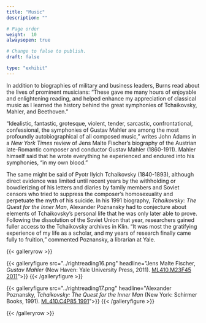 ```yaml
---
title: "Music"
description: ""

# Page order
weight:  10
alwaysopen: true

# Change to false to publish.
draft: false

type: "exhibit"
---
```

In addition to biographies of military and business leaders, Burns read about the lives of prominent musicians: “These gave me many hours of enjoyable and enlightening reading, and helped enhance my appreciation of classical music as I learned the history behind the great symphonies of Tchaikovsky, Mahler, and Beethoven.”

“Idealistic, fantastic, grotesque, violent, tender, sarcastic, confrontational, confessional, the symphonies of Gustav Mahler are among the most profoundly autobiographical of all composed music,” writes John Adams in a *New York Times* review of Jens Malte Fischer’s biography of the Austrian late-Romantic composer and conductor Gustav Mahler (1860-1911). Mahler himself said that he wrote everything he experienced and endured into his symphonies, “in my own blood.”

The same might be said of Pyotr Ilyich Tchaikovsky (1840-1893), although direct evidence was limited until recent years by the withholding or bowdlerizing of his letters and diaries by family members and Soviet censors who tried to suppress the composer’s homosexuality and perpetuate the myth of his suicide. In his 1991 biography, *Tchaikovsky: The Quest for the Inner Man*, Alexander Poznansky had to conjecture about elements of Tchaikovsky’s personal life that he was only later able to prove. Following the dissolution of the Soviet Union that year, researchers gained fuller access to the Tchaikovsky archives in Klin. “It was most the gratifying experience of my life as a scholar, and my years of research finally came fully to fruition,” commented Poznansky, a librarian at Yale.

{{< galleryrow >}}

{{< galleryfigure src="../rightreading16.png"
           headline="Jens Malte Fischer, *Gustav Mahler* (New Haven: Yale University Press, 2011). [ML410.M23F45 2011](https://bc-primo.hosted.exlibrisgroup.com/permalink/f/1jdnfk3/ALMA-BC21362564960001021)">}}
{{< /galleryfigure >}}

{{< galleryfigure src="../rightreading17.png"
           headline="Alexander Poznansky, *Tchaikovsky: The Quest for the Inner Man* (New York: Schirmer Books, 1991). [ML410.C4P85 1991](https://bc-primo.hosted.exlibrisgroup.com/permalink/f/1jdnfk3/ALMA-BC21381803150001021)">}}
{{< /galleryfigure >}}

{{< /galleryrow >}}

